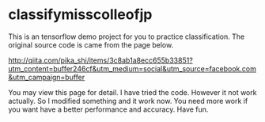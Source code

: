 # classifymisscolleofjp
This is an tensorflow demo project for you to practice classification.
The original source code is came from the page below.

http://qiita.com/pika_shi/items/3c8ab1a8ecc655b33851?utm_content=buffer246cf&utm_medium=social&utm_source=facebook.com&utm_campaign=buffer

You may view this page for detail. I have tried the code. However it not work actually.
So I modified something and it work now.
You need more work if you want have a better performance and accuracy.
Have fun.
